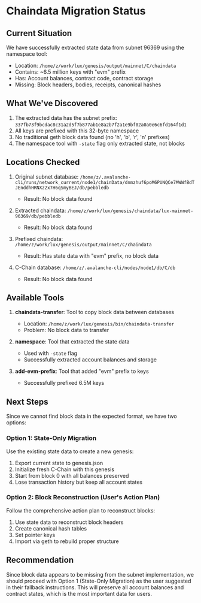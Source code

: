 # Chaindata Migration Status

## Current Situation

We have successfully extracted state data from subnet 96369 using the namespace tool:
- Location: `/home/z/work/lux/genesis/output/mainnet/C/chaindata`
- Contains: ~6.5 million keys with "evm" prefix
- Has: Account balances, contract code, contract storage
- Missing: Block headers, bodies, receipts, canonical hashes

## What We've Discovered

1. The extracted data has the subnet prefix: `337fb73f9bcdac8c31a2d5f7b877ab1e8a2b7f2a1e9bf02a0a0e6c6fd164f1d1`
2. All keys are prefixed with this 32-byte namespace
3. No traditional geth block data found (no 'h', 'b', 'r', 'n' prefixes)
4. The namespace tool with `-state` flag only extracted state, not blocks

## Locations Checked

1. Original subnet database: `/home/z/.avalanche-cli/runs/network_current/node1/chainData/dnmzhuf6poM6PUNQCe7MWWfBdTJEnddhHRNXz2x7H6qSmyBEJ/db/pebbledb`
   - Result: No block data found

2. Extracted chaindata: `/home/z/work/lux/genesis/chaindata/lux-mainnet-96369/db/pebbledb`
   - Result: No block data found

3. Prefixed chaindata: `/home/z/work/lux/genesis/output/mainnet/C/chaindata`
   - Result: Has state data with "evm" prefix, no block data

4. C-Chain database: `/home/z/.avalanche-cli/nodes/node1/db/C/db`
   - Result: No block data found

## Available Tools

1. **chaindata-transfer**: Tool to copy block data between databases
   - Location: `/home/z/work/lux/genesis/bin/chaindata-transfer`
   - Problem: No block data to transfer

2. **namespace**: Tool that extracted the state data
   - Used with `-state` flag
   - Successfully extracted account balances and storage

3. **add-evm-prefix**: Tool that added "evm" prefix to keys
   - Successfully prefixed 6.5M keys

## Next Steps

Since we cannot find block data in the expected format, we have two options:

### Option 1: State-Only Migration
Use the existing state data to create a new genesis:
1. Export current state to genesis.json
2. Initialize fresh C-Chain with this genesis
3. Start from block 0 with all balances preserved
4. Lose transaction history but keep all account states

### Option 2: Block Reconstruction (User's Action Plan)
Follow the comprehensive action plan to reconstruct blocks:
1. Use state data to reconstruct block headers
2. Create canonical hash tables
3. Set pointer keys
4. Import via geth to rebuild proper structure

## Recommendation

Since block data appears to be missing from the subnet implementation, we should proceed with Option 1 (State-Only Migration) as the user suggested in their fallback instructions. This will preserve all account balances and contract states, which is the most important data for users.